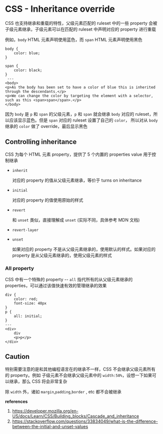 # CSS - Inheritance override

CSS 也支持继承和重载的特性，父级元素匹配的 ruleset 中的一些 property 会被子级元素继承，子级元素可以在匹配的 ruleset 中声明对应的 property 进行重载

例如，`body` HTML 元素声明使用蓝色，而 `span` HTML 元素声明使用黑色

```
body {
    color: blue;
}

span {
    color: black;
}
 ---  
<body>
<p>As the body has been set to have a color of blue this is inherited through the descendants.</p>
<p>We can change the color by targeting the element with a selector, such as this <span>span</span>.</p>
</body>
```

因为 `body` 是 `p` 和 `span` 的父级元素，`p` 和 `span` 就会继承  `body` 对应的 ruleset，所以应该显示蓝色。但是 `span`  对应的 ruleset 设置了自己的 `color`， 所以对从 `body` 继承的 `color` 做了 override，最后显示黑色

## Controlling inheritance

CSS 为每个 HTML 元素 property，提供了 5 个内置的 properties value 用于控制继承

- `inherit`

  对应的 property 的值从父级元素继承，等价于 turns on inheritance

- `initial`

  对应的 property 的值使用原始的样式

- `revert`

  和 `unset` 类似，直接理解成 `unset` (实际不同，具体参考 MDN 文档)

- `revert-layer`

- `unset`

  如果对应的 property 不是从父级元素继承的，使用默认的样式。如果对应的 property 是从父级元素继承的，使用父级元素的样式

### All property

CSS 中有一个特殊的 property -- `all` 指代所有的从父级元素继承的 properties，可以通过该值快速有效的管理继承的效果

```
div {
    color: red;
    font-size: 40px
}
p {
    all: initial;
}
---
<div>
    div
    <p>p</p>
</div>
```

## Caution

特别需要注意的是和其他编程语言在的继承不一样，CSS 不会继承父级元素所有的 property。例如 子级元素不会继承父级元素中的 `width:50%`，设想一下如果可以继承，那么 CSS 将会非常复杂

除 `width` 外，诸如  `margin`,`padding`,`border` , etc 都不会被继承



**references**

1. https://developer.mozilla.org/en-US/docs/Learn/CSS/Building_blocks/Cascade_and_inheritance
2. https://stackoverflow.com/questions/33834049/what-is-the-difference-between-the-initial-and-unset-values